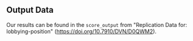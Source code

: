 ## Output Data

Our results can be found in the `score_output` from "Replication Data for: lobbying-position" (https://doi.org/10.7910/DVN/D0QWM2).